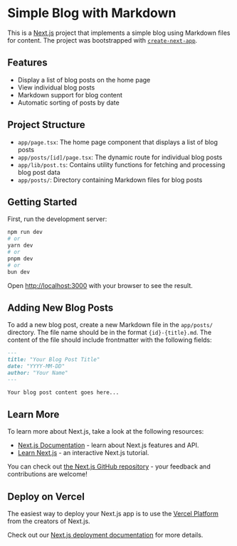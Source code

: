 # Simple Blog with Markdown

This is a [Next.js](https://nextjs.org) project that implements a simple blog using Markdown files for content. The project was bootstrapped with [`create-next-app`](https://nextjs.org/docs/app/api-reference/cli/create-next-app).

## Features

- Display a list of blog posts on the home page
- View individual blog posts
- Markdown support for blog content
- Automatic sorting of posts by date

## Project Structure

- `app/page.tsx`: The home page component that displays a list of blog posts
- `app/posts/[id]/page.tsx`: The dynamic route for individual blog posts
- `app/lib/post.ts`: Contains utility functions for fetching and processing blog post data
- `app/posts/`: Directory containing Markdown files for blog posts

## Getting Started

First, run the development server:

```bash
npm run dev
# or
yarn dev
# or
pnpm dev
# or
bun dev
```

Open [http://localhost:3000](http://localhost:3000) with your browser to see the result.

## Adding New Blog Posts

To add a new blog post, create a new Markdown file in the `app/posts/` directory. The file name should be in the format `{id}-{title}.md`. The content of the file should include frontmatter with the following fields:

```markdown
---
title: "Your Blog Post Title"
date: "YYYY-MM-DD"
author: "Your Name"
---

Your blog post content goes here...
```

## Learn More

To learn more about Next.js, take a look at the following resources:

- [Next.js Documentation](https://nextjs.org/docs) - learn about Next.js features and API.
- [Learn Next.js](https://nextjs.org/learn) - an interactive Next.js tutorial.

You can check out [the Next.js GitHub repository](https://github.com/vercel/next.js) - your feedback and contributions are welcome!

## Deploy on Vercel

The easiest way to deploy your Next.js app is to use the [Vercel Platform](https://vercel.com/new?utm_medium=default-template&filter=next.js&utm_source=create-next-app&utm_campaign=create-next-app-readme) from the creators of Next.js.

Check out our [Next.js deployment documentation](https://nextjs.org/docs/app/building-your-application/deploying) for more details.
